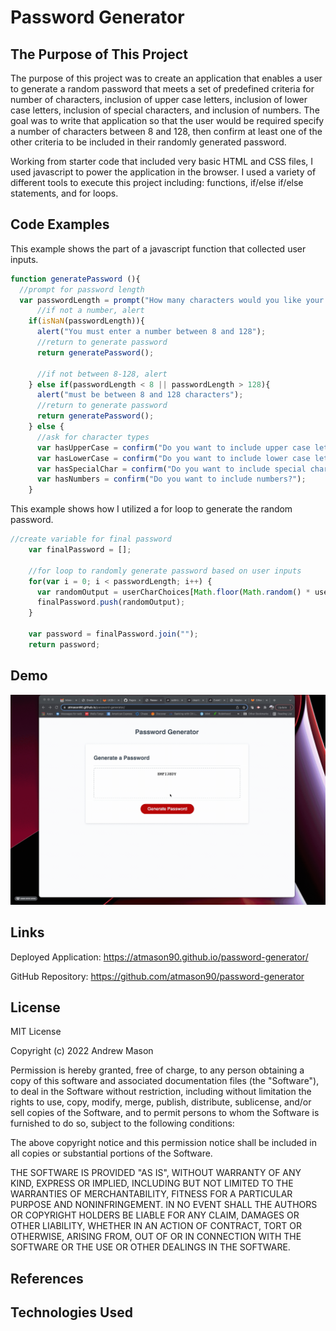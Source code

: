 # Password Generator

## The Purpose of This Project

The purpose of this project was to create an application that enables a user to generate a random password that meets a set of predefined criteria for number of characters, inclusion of upper case letters, inclusion of lower case letters, inclusion of special characters, and inclusion of numbers. The goal was to write that application so that the user would be required specify a number of characters between 8 and 128, then confirm at least one of the other criteria to be included in their randomly generated password.

Working from starter code that included very basic HTML and CSS files, I used javascript to power the application in the browser. I used a variety of different tools to execute this project including: functions, if/else if/else statements, and for loops.

## Code Examples

This example shows the part of a javascript function that collected user inputs.
```js
function generatePassword (){
  //prompt for password length
  var passwordLength = prompt("How many characters would you like your password to be?", "must be between 8 and 128 characters");
      //if not a number, alert
    if(isNaN(passwordLength)){
      alert("You must enter a number between 8 and 128");
      //return to generate password
      return generatePassword();
    
      //if not between 8-128, alert
    } else if(passwordLength < 8 || passwordLength > 128){
      alert("must be between 8 and 128 characters");
      //return to generate password
      return generatePassword();
    } else {
      //ask for character types
      var hasUpperCase = confirm("Do you want to include upper case letters?");
      var hasLowerCase = confirm("Do you want to include lower case letters?");
      var hasSpecialChar = confirm("Do you want to include special characters?");
      var hasNumbers = confirm("Do you want to include numbers?");
    }
```

This example shows how I utilized a for loop to generate the random password.
```js
//create variable for final password
    var finalPassword = [];

    //for loop to randomly generate password based on user inputs
    for(var i = 0; i < passwordLength; i++) {
      var randomOutput = userCharChoices[Math.floor(Math.random() * userCharChoices.length)];
      finalPassword.push(randomOutput);
    }

    var password = finalPassword.join("");
    return password;
```

## Demo

![Demo of password generator](assets/demo.gif)

## Links

Deployed Application:
https://atmason90.github.io/password-generator/

GitHub Repository:
https://github.com/atmason90/password-generator

## License

MIT License

Copyright (c) 2022 Andrew Mason

Permission is hereby granted, free of charge, to any person obtaining a copy
of this software and associated documentation files (the "Software"), to deal
in the Software without restriction, including without limitation the rights
to use, copy, modify, merge, publish, distribute, sublicense, and/or sell
copies of the Software, and to permit persons to whom the Software is
furnished to do so, subject to the following conditions:

The above copyright notice and this permission notice shall be included in all
copies or substantial portions of the Software.

THE SOFTWARE IS PROVIDED "AS IS", WITHOUT WARRANTY OF ANY KIND, EXPRESS OR
IMPLIED, INCLUDING BUT NOT LIMITED TO THE WARRANTIES OF MERCHANTABILITY,
FITNESS FOR A PARTICULAR PURPOSE AND NONINFRINGEMENT. IN NO EVENT SHALL THE
AUTHORS OR COPYRIGHT HOLDERS BE LIABLE FOR ANY CLAIM, DAMAGES OR OTHER
LIABILITY, WHETHER IN AN ACTION OF CONTRACT, TORT OR OTHERWISE, ARISING FROM,
OUT OF OR IN CONNECTION WITH THE SOFTWARE OR THE USE OR OTHER DEALINGS IN THE
SOFTWARE.

## References


## Technologies Used

